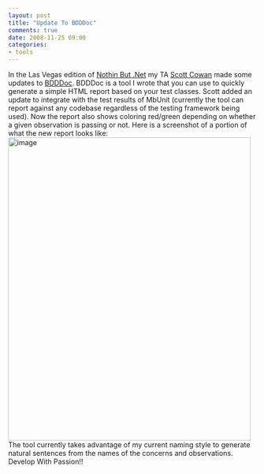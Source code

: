 ```yaml
---
layout: post
title: "Update To BDDDoc"
comments: true
date: 2008-11-25 09:00
categories:
- tools
---
```


In the Las Vegas edition of [Nothin But .Net](http://www.developwithpassion.com/training.oo) my TA [Scott Cowan](http://sleepoverrated.com/) made some updates to [BDDDoc](http://www.assembla.com/spaces/bdddoc/trac_subversion_tool). BDDDoc is a tool I wrote that you can use to quickly generate a simple HTML report based on your test classes. Scott added an update to integrate with the test results of MbUnit (currently the tool can report against any codebase regardless of the testing framework being used). Now the report also shows coloring red/green depending on whether a given observation is passing or not. Here is a screenshot of a portion of what the new report looks like:  
<a href="{{ site.cdn_root }}binary/WindowsLiveWriter/UpdateToBDDDoc_F2B0/image_2.png" rel="lightbox"><img title="image" style="border-right: 0px; border-top: 0px; display: inline; border-left: 0px; border-bottom: 0px" height="615" alt="image" src="{{ site.cdn_root }}binary/WindowsLiveWriter/UpdateToBDDDoc_F2B0/image_thumb.png" width="492" border="0" /></a>   
The tool currently takes advantage of my current naming style to generate natural sentences from the names of the concerns and observations.  
Develop With Passion!!




